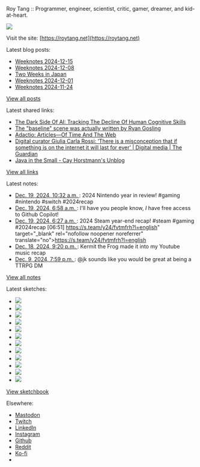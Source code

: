 Roy Tang :: Programmer, engineer, scientist, critic, gamer, dreamer, and kid-at-heart.

![](https://roytang.net/static/img/profile.jpg)

Visit the site: [https://roytang.net](https://roytang.net)

Latest blog posts:

- [Weeknotes 2024-12-15](https://roytang.net/2024/12/weeknotes-12-15/)
- [Weeknotes 2024-12-08](https://roytang.net/2024/12/weeknotes-12-08/)
- [Two Weeks in Japan](https://roytang.net/2024/12/japan2024/)
- [Weeknotes 2024-12-01](https://roytang.net/2024/12/weeknotes-12-01/)
- [Weeknotes 2024-11-24](https://roytang.net/2024/11/weeknotes-11-24/)

[View all posts](https://roytang.net/blog)

Latest shared links:

- [The Dark Side Of AI: Tracking The Decline Of Human Cognitive Skills](https://roytang.net/2024/12/c183e1ee4db876eec6212d31c0d92bac/)
- [The &quot;baseline&quot; scene was actually written by Ryan Gosling](https://roytang.net/2024/12/8134fbaa8a5faaa5fd8635c2a943168b/)
- [Adactio: Articles—Of Time And The Web](https://roytang.net/2024/12/2895ddcc3e166719d0b4fac69a424512/)
- [Digital curator Giulia Carla Rossi: ‘There is a misconception that if something is on the internet it will last for ever’ | Digital media | The Guardian](https://roytang.net/2024/12/2b0197bf5eb019510642cd26d8a40045/)
- [Java in the Small - Cay Horstmann&#x27;s Unblog](https://roytang.net/2024/12/746b23baaf3e9c0515375f53285f259d/)

[View all links](https://roytang.net/links)

Latest notes:

- [Dec. 19, 2024, 10:32 a.m. ](https://roytang.net/2024/12/113677141893137941/): 2024 Nintendo year in review! #gaming #nintendo #switch #2024recap
- [Dec. 19, 2024, 6:58 a.m. ](https://roytang.net/2024/12/113676302629965264/): I&#x27;ll have you people know, *I* have free access to Github Copilot!
- [Dec. 19, 2024, 6:27 a.m. ](https://roytang.net/2024/12/113676179245262999/): 2024 Steam year-end recap! #steam #gaming #2024recap [06:51] https://s.team/y24/fvtmfrh?l=english&quot; target=&quot;_blank&quot; rel=&quot;nofollow noopener noreferrer&quot; translate=&quot;no&quot;&gt;https://s.team/y24/fvtmfrh?l=english
- [Dec. 18, 2024, 9:20 p.m. ](https://roytang.net/2024/12/113674029218574939/): Kermit the Frog made it into my Youtube music recap
- [Dec. 9, 2024, 7:59 p.m. ](https://roytang.net/2024/12/113622749985355762/): @jk sounds like you would be great at being a TTRPG DM

[View all notes](https://roytang.net/notes)

Latest sketches:


- ![](https://roytang.net/media/cache/32/e6/32e6bccc49e8369f7e33d4b393e24821.jpg)
- ![](https://roytang.net/media/cache/6d/bb/6dbb65d9198fe1692eed00385ef079c4.jpg)
- ![](https://roytang.net/media/cache/55/78/5578c142afd534e31f9723865e041b14.jpg)
- ![](https://roytang.net/media/cache/11/0b/110b905affbef32264adf4c2f7a3e608.jpg)
- ![](https://roytang.net/media/cache/60/c6/60c68c0db7d473687683874eb35fb4f8.jpg)
- ![](https://roytang.net/media/cache/55/80/5580f7da860316f676969d8b08f2066f.jpg)
- ![](https://roytang.net/media/cache/de/79/de796fdabfe4c65636e385f4dabe7d7d.jpg)
- ![](https://roytang.net/media/cache/f2/b0/f2b07114ca00b8f1da1d37307ce9d52b.jpg)
- ![](https://roytang.net/media/cache/ba/d5/bad5f72b2a016bb45c230ceffd2dc203.jpg)
- ![](https://roytang.net/media/cache/97/f4/97f4800a23c3d65586f62a9904baf15c.jpg)
- ![](https://roytang.net/media/cache/98/b7/98b731ba93be900ebd53bfd8fb391b40.jpg)
- ![](https://roytang.net/media/cache/88/e5/88e59dd5a9e6be8fc0b0d50b79e15161.jpg)

[View sketchbook](https://roytang.net/albums/sketchbook)


Elsewhere:

- [Mastodon](https://indieweb.social/@roytang)
- [Twitch](https://twitch.tv/twitchyroy)
- [LinkedIn](https://www.linkedin.com/in/roytang)
- [Instagram](https://instagram.com/roytang0400)
- [Github](https://github.com/roytang)
- [Reddit](https://reddit.com/u/hungryroy)
- [Ko-fi](https://ko-fi.com/roytang)
- [](mailto:hello@roytang.net)